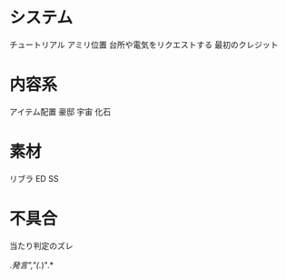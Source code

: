 
# システム
チュートリアル
アミリ位置
台所や電気をリクエストする
最初のクレジット

# 内容系
アイテム配置 豪邸
宇宙
化石

# 素材
リブラ
ED SS

# 不具合
当たり判定のズレ

.*発言","(.*)".*

